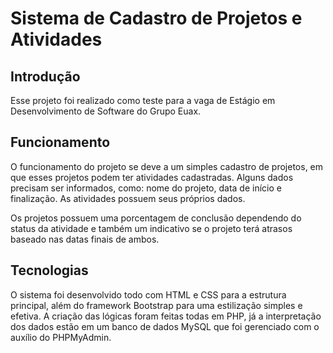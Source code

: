 # Sistema de Cadastro de Projetos e Atividades


## Introdução

Esse projeto foi realizado como teste para a vaga de Estágio em Desenvolvimento de Software do Grupo Euax.

## Funcionamento

O funcionamento do projeto se deve a um simples cadastro de projetos, em que esses projetos podem ter atividades cadastradas. Alguns dados precisam ser informados, como: nome 
do projeto, data de início e finalização. As atividades possuem seus próprios dados.

Os projetos possuem uma porcentagem de conclusão dependendo do status da atividade e também um indicativo se o projeto terá atrasos baseado nas datas finais de ambos.

## Tecnologias

O sistema foi desenvolvido todo com HTML e CSS para a estrutura principal, além do framework Bootstrap para uma estilização simples e efetiva. A criação das lógicas foram 
feitas todas em PHP, já a interpretação dos dados estão em um banco de dados MySQL que foi gerenciado com o auxílio do PHPMyAdmin.  
